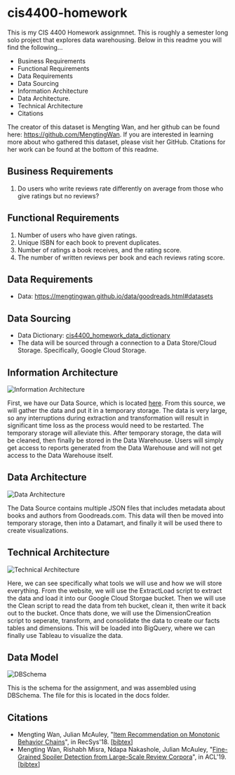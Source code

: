 # cis4400-homework
This is my CIS 4400 Homework assignmnet. This is roughly a semester long solo project that explores data warehousing. Below in this readme you will find the following... 
- Business Requirements
- Functional Requirements
- Data Requirements
- Data Sourcing
- Information Architecture
- Data Architecture.
- Technical Architecture
- Citations

The creator of this dataset is Mengting Wan, and her github can be found here: https://github.com/MengtingWan. If you are interested in learning more about who gathered this dataset, please visit her GitHub. Citations for her work can be found at the bottom of this readme.


## Business Requirements
1. Do users who write reviews rate differently on average from those who give ratings but no reviews?

## Functional Requirements
1. Number of users who have given ratings.
2. Unique ISBN for each book to prevent duplicates.
3. Number of ratings a book receives, and the rating score.
4. The number of written reviews per book and each reviews rating score.

## Data Requirements
- Data: https://mengtingwan.github.io/data/goodreads.html#datasets

## Data Sourcing
- Data Dictionary: [cis4400_homework_data_dictionary](https://docs.google.com/spreadsheets/d/1jkoinxbfRpTWLr55Vq4RB_nFU3xyZ6ytug9vWEJ8YIY/edit?usp=sharing)
- The data will be sourced through a connection to a Data Store/Cloud Storage. Specifically, Google Cloud Storage. 

## Information Architecture
![Information Architecture](https://github.com/markpedraza/cis-4400-homework/blob/main/Images/Information%20Architecture.png)

First, we have our Data Source, which is located [here](https://mengtingwan.github.io/data/goodreads.html#datasets). From this source, we will gather the data and put it in a temporary storage. The data is very large, so any interruptions during extraction and transformation will result in significant time loss as the process would need to be restarted. The temporary storage will alleviate this. After temporary storage, the data will be cleaned, then finally be stored in the Data Warehouse.
Users will simply get access to reports generated from the Data Warehouse and will not get access to the Data Warehouse itself. 

## Data Architecture
![Data Architecture](https://github.com/markpedraza/cis-4400-homework/blob/main/Images/Data%20Architecture.png)

The Data Source contains multiple JSON files that includes metadata about books and authors from Goodreads.com. This data will then be moved into temporary storage, then into a Datamart, and finally it will be used there to create visualizations. 

## Technical Architecture
![Technical Architecture](https://github.com/markpedraza/cis-4400-homework/blob/main/Images/Technical%20Architecture.png)

Here, we can see specifically what tools we will use and how we will store everything. From the website, we will use the ExtractLoad script to extract the data and load it into our Google Cloud Storgae bucket. Then we will use the Clean script to read the data from teh bucket, clean it, then write it back out to the bucket. Once thats done, we will use the DimensionCreation script to seperate, transform, and consolidate the data to create our facts tables and dimensions. This will be loaded into BigQuery, where we can finally use Tableau to visualize the data. 

## Data Model
![DBSchema](https://github.com/user-attachments/assets/83745b5a-00d5-4450-9098-92246cc916ad)

This is the schema for the assignment, and was assembled using DBSchema. The file for this is located in the docs folder.

## Citations 

- Mengting Wan, Julian McAuley, "[Item Recommendation on Monotonic Behavior Chains](https://github.com/MengtingWan/mengtingwan.github.io/raw/master/paper/recsys18_mwan.pdf)", in RecSys'18. [[bibtex](https://dblp.uni-trier.de/rec/bibtex/conf/recsys/WanM18)]
- Mengting Wan, Rishabh Misra, Ndapa Nakashole, Julian McAuley, "[Fine-Grained Spoiler Detection from Large-Scale Review Corpora](https://github.com/MengtingWan/mengtingwan.github.io/raw/master/paper/acl19_mwan.pdf)", in ACL'19. [[bibtex](https://dblp.uni-trier.de/rec/bibtex/conf/acl/WanMNM19)]
